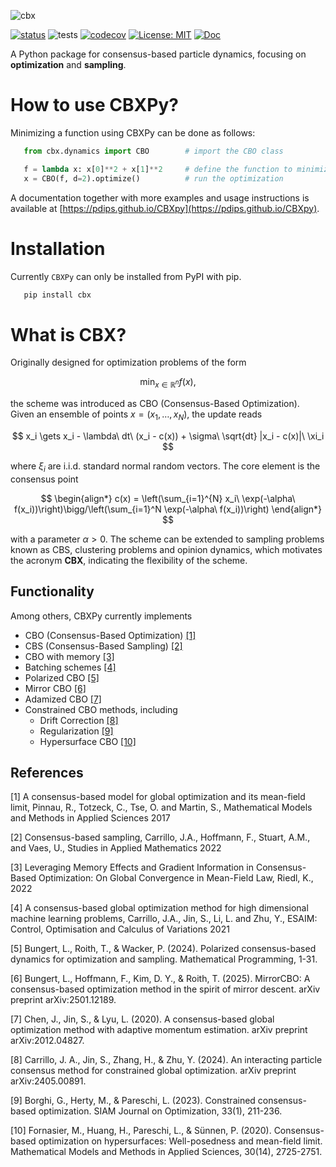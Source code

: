 ![cbx](https://github.com/PdIPS/CBXpy/assets/44805883/a5b96135-1039-4303-9cb1-32a1b1393fe3)

[![status](https://joss.theoj.org/papers/008799348e8232eb9fe8180712e2dfb8/status.svg)](https://joss.theoj.org/papers/008799348e8232eb9fe8180712e2dfb8)
![tests](https://github.com/PdIPS/CBXpy/actions/workflows/Tests.yml/badge.svg) 
[![codecov](https://codecov.io/gh/PdIPS/CBXpy/graph/badge.svg?token=TU3LO8SLFP)](https://codecov.io/gh/PdIPS/CBXpy) 
[![License: MIT](https://img.shields.io/badge/License-MIT-yellow.svg)](https://opensource.org/licenses/MIT)
[![Doc](https://img.shields.io/badge/Documentation-latest-blue)](https://pdips.github.io/CBXpy)

A Python package for consensus-based particle dynamics, focusing on **optimization** and **sampling**. 

# How to use CBXPy?

Minimizing a function using CBXPy can be done as follows:

```python
   from cbx.dynamics import CBO        # import the CBO class

   f = lambda x: x[0]**2 + x[1]**2     # define the function to minimize
   x = CBO(f, d=2).optimize()          # run the optimization
```

A documentation together with more examples and usage instructions is available at [https://pdips.github.io/CBXpy](https://pdips.github.io/CBXpy).


# Installation

Currently ```CBXPy``` can only be installed from PyPI with pip.

```bash
   pip install cbx
```



# What is CBX?

Originally designed for optimization problems of the form

$$
   \min_{x \in \mathbb{R}^n} f(x),
$$

the scheme was introduced as CBO (Consensus-Based Optimization). Given an ensemble of points $x = (x_1, \ldots, x_N)$, the update reads

$$
x_i \gets x_i - \lambda\ dt\ (x_i - c(x)) + \sigma\ \sqrt{dt} |x_i - c(x)|\ \xi_i
$$

where $\xi_i$ are i.i.d. standard normal random vectors. The core element is the consensus point

$$
\begin{align*}
c(x) = \left(\sum_{i=1}^{N} x_i\ \exp(-\alpha\ f(x_i))\right)\bigg/\left(\sum_{i=1}^N \exp(-\alpha\ f(x_i))\right)
\end{align*}
$$

with a parameter $\alpha>0$. The scheme can be extended to sampling problems known as CBS, clustering problems and opinion dynamics, which motivates the acronym 
**CBX**, indicating the flexibility of the scheme.

## Functionality

Among others, CBXPy currently implements

* CBO (Consensus-Based Optimization) [[1]](#CBO)
* CBS (Consensus-Based Sampling) [[2]](#CBS)
* CBO with memory [[3]](#CBOMemory)
* Batching schemes [[4]](#Batching)
* Polarized CBO [[5]](#PolarizedCBO)
* Mirror CBO [[6]](#MirrorCBO)
* Adamized CBO [[7]](#AdamizedCBO) 
* Constrained CBO methods, including
  * Drift Correction [[8]](#DriftCorrection)
  * Regularization [[9]](#Regularization)
  * Hypersurface CBO [[10]](#HypersurfaceCBO)


## References

<a name="CBO">[1]</a> A consensus-based model for global optimization and its mean-field limit, Pinnau, R., Totzeck, C., Tse, O. and Martin, S., Mathematical Models and Methods in Applied Sciences 2017

<a name="CBS">[2]</a> Consensus-based sampling, Carrillo, J.A., Hoffmann, F., Stuart, A.M., and Vaes, U., Studies in Applied Mathematics 2022

<a name="CBOMemory">[3]</a> Leveraging Memory Effects and Gradient Information in Consensus-Based Optimization: On Global Convergence in Mean-Field Law, Riedl, K., 2022

<a name="Batching">[4]</a> A consensus-based global optimization method for high dimensional machine learning problems, Carrillo, J.A., Jin, S., Li, L. and Zhu, Y., ESAIM: Control, Optimisation and Calculus of Variations 2021

<a name="PolarizedCBO">[5]</a> Bungert, L., Roith, T., & Wacker, P. (2024). Polarized consensus-based dynamics for optimization and sampling. Mathematical Programming, 1-31.

<a name="MirrorCBO">[6]</a> Bungert, L., Hoffmann, F., Kim, D. Y., & Roith, T. (2025). MirrorCBO: A consensus-based optimization method in the spirit of mirror descent. arXiv preprint arXiv:2501.12189.

<a name="AdamizedCBO">[7]</a> Chen, J., Jin, S., & Lyu, L. (2020). A consensus-based global optimization method with adaptive momentum estimation. arXiv preprint arXiv:2012.04827.

<a name="DriftCorrection">[8]</a> Carrillo, J. A., Jin, S., Zhang, H., & Zhu, Y. (2024). An interacting particle consensus method for constrained global optimization. arXiv preprint arXiv:2405.00891.

<a name="Regularization">[9]</a> Borghi, G., Herty, M., & Pareschi, L. (2023). Constrained consensus-based optimization. SIAM Journal on Optimization, 33(1), 211-236.

<a name="HypersurfaceCBO">[10]</a> Fornasier, M., Huang, H., Pareschi, L., & Sünnen, P. (2020). Consensus-based optimization on hypersurfaces: Well-posedness and mean-field limit. Mathematical Models and Methods in Applied Sciences, 30(14), 2725-2751.
